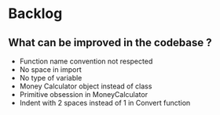 # Backlog

## What can be improved in the codebase ?

- Function name convention not respected
- No space in import
- No type of variable
- Money Calculator object instead of class
- Primitive obsession in MoneyCalculator
- Indent with 2 spaces instead of 1 in Convert function
